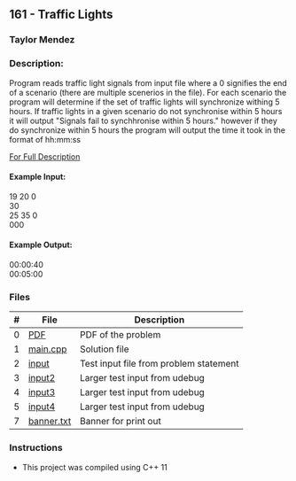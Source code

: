 ## 161 - Traffic Lights
### Taylor Mendez 
### Description:

Program reads traffic light signals from input file where a 0
signifies the end of a scenario (there are multiple scenerios in
the file). For each scenario the program will determine if the set
of traffic lights will synchronize withing 5 hours. If traffic
lights in a given scenario do not synchronise within 5 hours it will
output "Signals fail to synchhronise within 5 hours." however if they
do synchronize within 5 hours the program will output the time it took
in the format of hh:mm:ss

[For Full Description](./p161.pdf)

#### Example Input:

19 20   0  
30  
  25    35 0  
000

#### Example Output:

00:00:40  
00:05:00


### Files

|   #   | File                       | Description                                                |
| :---: | -------------------------- | ---------------------------------------------------------- |
|   0   | [PDF](./p161.pdf)          | PDF of the problem                                         |
|   1   | [main.cpp](./main.cpp)     | Solution file                                              |
|   2   | [input](./input.txt)       | Test input file from problem statement                     |
|   3   | [input2](./input2.txt)     | Larger test input from udebug                              |
|   4   | [input3](./input3.txt)     | Larger test input from udebug                              |
|   5   | [input4](./input4.txt)     | Larger test input from udebug                              |
|   7   | [banner.txt](./banner.txt) | Banner for print out                                       |

### Instructions

- This project was compiled using C++ 11
